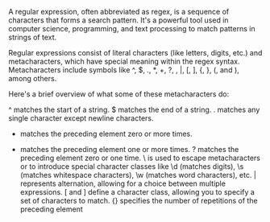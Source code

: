 A regular expression, often abbreviated as regex, is a sequence of characters that forms a search pattern. It's a powerful tool used in computer science, programming, and text processing to match patterns in strings of text.

Regular expressions consist of literal characters (like letters, digits, etc.) and metacharacters, which have special meaning within the regex syntax. Metacharacters include symbols like ^, $, ., *, +, ?, \, |, [, ], {, }, (, and ), among others.

Here's a brief overview of what some of these metacharacters do:

^ matches the start of a string.
$ matches the end of a string.
. matches any single character except newline characters.
* matches the preceding element zero or more times.
+ matches the preceding element one or more times.
? matches the preceding element zero or one time.
\ is used to escape metacharacters or to introduce special character classes like \d (matches digits), \s (matches whitespace characters), \w (matches word characters), etc.
| represents alternation, allowing for a choice between multiple expressions.
[ and ] define a character class, allowing you to specify a set of characters to match.
{} specifies the number of repetitions of the preceding element
